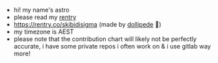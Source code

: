 - hi! my name's astro
- please read my [rentry](https://rentry.co/skibidisigma)
- https://rentry.co/skibidisigma (made by [dollipede](https://github.com/dollipede) 💜)
- my timezone is AEST
- please note that the contribution chart will likely not be perfectly accurate, i have some private repos i often work on & i use gitlab way more!
